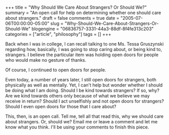 +++
title = "Why Should We Care About Strangers? Or Should We?"
summary = "An open call for help on determining whether one should care about strangers."
draft = false
comments = true
date = "2005-07-06T00:00:00-05:00"
slug = "Why-Should-We-Care-About-Strangers-Or-Should-We"
blogengine = "06836757-3331-44a3-88df-8f4fe313c203"
categories = ["article", "philosophy"]
tags = []
+++

<p>
Back when I was in college, I can recall talking to one Ms. Tessa Gruszynski regarding how, basically, I was going to stop caring about, or being kind to, strangers. I believe the particular item was holding open doors for people who would make no gesture of thanks.
</p>
<!--more--><!--adsense-->
<p>
Of course, I continued to open doors for people.
</p>
<p>
Even today, a number of years later, I still open doors for strangers, both physically as well as mentally. Yet, I can&#39;t help but wonder whether I should be doing what I am doing. Should I be kind towards strangers? If so, why? Are we kind towards others only because of what we believe we may receive in return? Should I act unselfishly and not open doors for strangers? Should I even open doors for those that I care about?
</p>
<p>
This, then, is an open call. Tell me, tell all that read this, why we should care about strangers. Or, should we? Email me or leave a comment and let me know what you think. I&#39;ll be using your comments to finish this piece.
</p>

